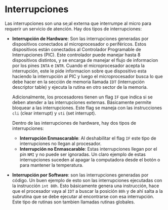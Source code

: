 # Interrupciones

Las interrupciones son una se;al externa que interrumpe al micro para requerir un servicio de atención. Hay dos tipos de interrupciones:

- **Interrupción de Hardware**: Son las interrupciones generadas por dispositivos conectados al microprocesador o periféricos. Estos dispositivos están conectados al Controlador Programable de Interrupciones (PIC). Este controlador puede manejar hasta 8 dispositivos distintos, y se encarga de manejar el flujo de informacion por los pines `INTA` e `INTR`. Cuando el microprocesador acepta la interrupción, este le pide informacion sobre que dispositivo esta haciendo la interrupción al PIC y luego el microprocesador busca lo que debe hacer en la sección de memoria llamada `IDT` (interrupción descriptor table) y ejecuta la rutina en otro sector de la memoria.

  Adicionalmente, los procesadores tienen un flag `IF` que indica si se deben atender a las interrupciones externas. Básicamente permite bloquear a las interrupciones. Este flag se maneja con las instrucciones `cli` (clear interrupt) y `sti` (set interrupt).

  Dentro de las interrupciones de hardware, hay dos tipos de interrupciones:

  - **Interrupción Enmascarable**: Al deshabilitar el flag `IF` este tipo de interrupciones no llegan al procesador.
  - **Interrupción no Enmascarable**: Estas interrupciones llegan por el pin `NMI` y no puede ser ignoradas. Un claro ejemplo de estas interrupciones suceden al apagar la computadora desde el botón o para mantener la temperatura.

- **Interrupción por Software**: son las interrupciones generadas por código. Un buen ejemplo de esto son las interrupciones ejecutadas con la instrucción `int 80h`. Esto básicamente genera una instrucción, hace que el procesador vaya al `IDT` a buscar la posición `80h` y de ahí salta a la subrutina que se debe ejecutar al encontrarse con esa interrupción. Este tipo de rutinas son tambien llamadas rutinas globales.